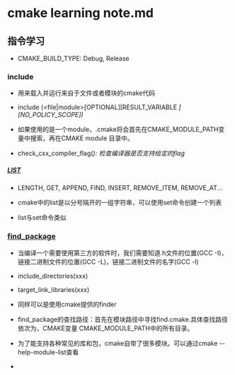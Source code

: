 # cmake learning note.md

## 指令学习

* CMAKE_BUILD_TYPE: Debug, Release

### include

* 用来载入并运行来自于文件或者模块的cmake代码
* include (<file|module>[OPTIONAL][RESULT_VARIABLE <VAR>] [NO_POLICY_SCOPE])

* 如果使用的是一个module，<modulename>.cmake将会首先在CMAKE_MODULE_PATH变量中搜索，再在CMAKE module 目录中。

* check_cxx_compiler_flag(<flag><var>): 检查编译器是否支持给定的flag

##### [LIST](https://www.cnblogs.com/narjaja/p/8343765.html)

* LENGTH, GET, APPEND, FIND, INSERT, REMOVE_ITEM, REMOVE_AT...

* cmake中的list是以分号隔开的一组字符串，可以使用set命令创建一个列表
* list与set命令类似

### [find_package](https://blog.csdn.net/haluoluo211/article/details/80559341)

* 当编译一个需要使用第三方的软件时，我们需要知道.h文件的位置(GCC -I)，链接二进制文件的位置(GCC -L)，链接二进制文件的名字(GCC -l)

* include_directories(xxx)
* target_link_libraries(xxx)

* 同样可以是使用cmake提供的finder
* find_package的查找路径：首先在模块路径中寻找find.cmake.具体查找路径依次为，CMAKE变量 CMAKE_MODULE_PATH中的所有目录。
* 为了能支持各种常见的库和包，cmake自带了很多模块。可以通过cmake --help-module-list查看
* 